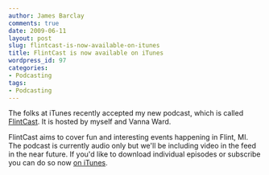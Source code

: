 ```yaml
---
author: James Barclay
comments: true
date: 2009-06-11
layout: post
slug: flintcast-is-now-available-on-itunes
title: FlintCast is now available on iTunes
wordpress_id: 97
categories:
- Podcasting
tags:
- Podcasting
---
```


The folks at iTunes recently accepted my new podcast, which is called [FlintCast](http://flintcast.com/). It is hosted by myself and Vanna Ward.

FlintCast aims to cover fun and interesting events happening in Flint, MI. The podcast is currently audio only but we'll be including video in the feed in the near future. If you'd like to download individual episodes or subscribe you can do so now [on iTunes](http://bit.ly/oxFPy).
